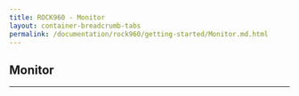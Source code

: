 ```yaml
---
title: ROCK960 - Monitor 
layout: container-breadcrumb-tabs
permalink: /documentation/rock960/getting-started/Monitor.md.html
---
```

## Monitor



*** 

